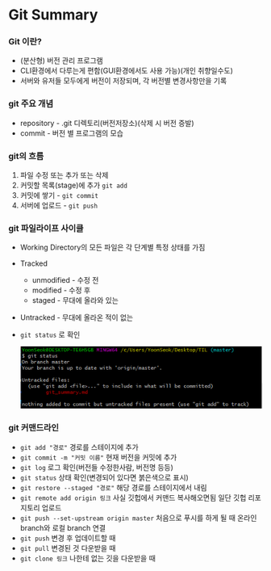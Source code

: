# Git Summary



### Git 이란?

- (분산형) 버전 관리 프로그램
- CLI환경에서 다루는게 편함(GUI환경에서도 사용 가능)(개인 취향일수도)
- 서버와 유저들 모두에게 버전이 저장되며, 각 버전별 변경사항만을 기록

### git 주요 개념

- repository - .git 디렉토리(버전저장소)(삭제 시 버전 증발)
- commit - 버전 별 프로그램의 모습

### git의 흐름

1. 파일 수정 또는 추가 또는 삭제
2. 커밋할 목록(stage)에 추가 `git add`
3. 커밋에 쌓기 - `git commit`
4. 서버에 업로드 - `git push` 

### git 파일라이프 사이클

* Working Directory의 모든 파일은 각 단계별 특정 상태를 가짐

* Tracked
  * unmodified - 수정 전
  * modified - 수정 후
  * staged - 무대에 올라와 있는

* Untracked - 무대에 올라온 적이 없는

* `git status` 로 확인

  ![git_status_Untracked](git_summary.assets/git_status_Untracked.PNG)

###  git 커맨드라인

* `git add "경로"` 경로를 스테이지에 추가
* `git commit -m "커밋 이름"` 현재 버전을 커밋에 추가
* `git log` 로그 확인(버전들 수정한사람, 버전명 등등)
* `git status` 상태 확인(변경되어 있다면 붉은색으로 표시)
* `git restore --staged "경로"` 해당 경로를 스테이지에서 내림
* `git remote add origin 링크` 사실 깃헙에서 커맨드 복사해오면됨 일단 깃헙 리포지토리 업로드
* `git push --set-upstream origin master` 처음으로 푸시를 하게 될 때 온라인 branch와 로컬 branch 연결
* `git push` 변경 후 업데이트할 때
* `git pull` 변경된 것 다운받을 때
* `git clone 링크` 나한테 없는 깃을 다운받을 때 